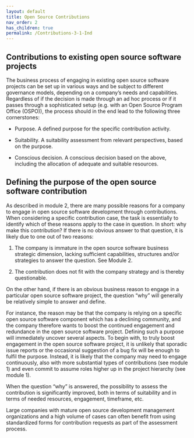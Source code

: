 ```yaml
---
layout: default
title: Open Source Contributions
nav_order: 2
has_children: true
permalink: /Contributions-3-1-Ind
---
```


## Contributions to existing open source software projects

The business process of engaging in existing open source software projects can be set up in various ways and be subject to different governance models, depending on a company’s needs and capabilities.
Regardless of if the decision is made through an ad hoc process or if it passes through a sophisticated setup (e.g. with an Open Source Program Office (OSPO)), the process should in the end lead to the following three cornerstones:

* Purpose. A defined purpose for the specific contribution activity.

* Suitability. A suitability assessment from relevant perspectives, based on the purpose.

* Conscious decision. A conscious decision based on the above, including the allocation of adequate and suitable resources.


## Defining the purpose of the open source software contribution

As described in module 2, there are many possible reasons for a company to engage in open source software development through contributions. When considering a specific contribution case, the task is essentially to identify which of these reasons apply to the case in question. In short: why make this contribution?
If there is no obvious answer to that question, it is likely due to one out of two reasons:

1. The company is immature in the open source software business strategic dimension, lacking sufficient capabilities, structures and/or strategies to answer the question.
See Module 2.

2. The contribution does not fit with the company strategy and is thereby questionable.

On the other hand, if there is an obvious business reason to engage in a particular open source software project, the question “why” will generally be relatively simple to answer and define.

For instance, the reason may be that the company is relying on a specific open source software component which has a declining community, and the company therefore wants to boost the continued engagement and redundance in the open source software project. Defining such a purpose will immediately uncover several aspects. To begin with, to truly boost engagement in the open source software project, it is unlikely that sporadic issue reports or the occasional suggestion of a bug fix will be enough to fulfil the purpose. Instead, it is likely that the company may need to engage continuously, also with more substantial types of contributions (see module 1) and even commit to assume roles higher up in the project hierarchy (see module 1).

When the question “why” is answered, the possibility to assess the contribution is significantly improved, both in terms of suitability and in terms of needed resources, engagement, timeframe, etc.

Large companies with mature open source development management organizations and a high volume of cases can often benefit from using standardized forms for contribution requests as part of the assessment process. 

